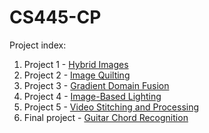 # CS445-CP

Project index: 

1) Project 1 - [Hybrid Images](https://github.com/periclesrocha/CS445-CP/tree/main/Project%201%20-%20Hybrid%20Images)
2) Project 2 - [Image Quilting](https://github.com/periclesrocha/CS445-CP/tree/main/Project%202%20-%20Image%20Quilting)
3) Project 3 - [Gradient Domain Fusion](https://github.com/periclesrocha/CS445-CP/tree/main/Project%203%20-%20Gradient%20Domain%20Fusion)
4) Project 4 - [Image-Based Lighting](https://github.com/periclesrocha/CS445-CP/tree/main/Project%204%20-%20Image-Based%20Lighting)
5) Project 5 - [Video Stitching and Processing](https://github.com/periclesrocha/CS445-CP/tree/main/Project%205%20-%20Video%20Stitching%20and%20Processing)
6) Final project - [Guitar Chord Recognition](https://github.com/periclesrocha/CS445-CP/tree/main/Project%206%20(Final)%20-%20Guitar%20Chord%20Recognition)

